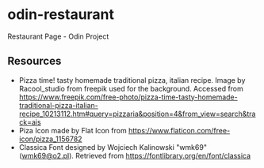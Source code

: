 # odin-restaurant
Restaurant Page - Odin Project

## Resources
 - Pizza time! tasty homemade traditional pizza, italian recipe. Image by Racool_studio from freepik used for the background. Accessed from https://www.freepik.com/free-photo/pizza-time-tasty-homemade-traditional-pizza-italian-recipe_10213112.htm#query=pizzaria&position=4&from_view=search&track=ais
 - Piza Icon made by Flat Icon from https://www.flaticon.com/free-icon/pizza_1156782
 - Classica Font designed by Wojciech Kalinowski "wmk69" (wmk69@o2.pl). Retrieved from https://fontlibrary.org/en/font/classica